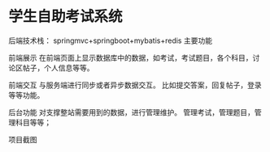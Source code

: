 # 学生自助考试系统
后端技术栈： springmvc+springboot+mybatis+redis
主要功能

前端展示 在前端页面上显示数据库中的数据，如考试，考试题目，各个科目，讨论区帖子，个人信息等等。

前端交互 与服务端进行同步或者异步数据交互。 比如提交答案，回复帖子，登录等等功能。

后台功能 对支撑整站需要用到的数据，进行管理维护。 管理考试，管理题目，管理科目等等；

项目截图
